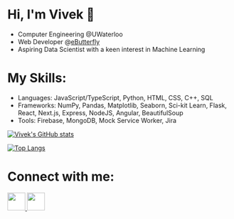 # Hi, I'm Vivek 👋

* Computer Engineering @UWaterloo
* Web Developer @[eButterfly](https://www.e-butterfly.org/ebapp/en)
* Aspiring Data Scientist with a keen interest in Machine Learning

# My Skills:
* Languages: JavaScript/TypeScript, Python, HTML, CSS, C++, SQL
* Frameworks: NumPy, Pandas, Matplotlib, Seaborn, Sci-kit Learn, Flask, React, Next.js, Express, NodeJS, Angular, BeautifulSoup
* Tools: Firebase, MongoDB, Mock Service Worker, Jira

[![Vivek's GitHub stats](https://github-readme-stats.vercel.app/api?username=valamuri2020&theme=tokyonight)](https://github.com/anuraghazra/github-readme-stats)

[![Top Langs](https://github-readme-stats.vercel.app/api/top-langs?username=valamuri2020&theme=tokyonight)](https://github.com/anuraghazra/github-readme-stats)

# Connect with me:
 <a href="https://www.linkedin.com/in/valamuri/">
 <img src="https://camo.githubusercontent.com/03a943e214401c9774e69f06be3f19f7ba44e449bebceccb0a010b0f4be79a70/68747470733a2f2f73696d706c6569636f6e2e636f6d2f77702d636f6e74656e742f75706c6f6164732f6c696e6b6564696e2e706e67" height="40" width="40" data-canonical-src="https://simpleicon.com/wp-content/uploads/linkedin.png" style="max-width:100%;background: white;">
  </a>

 <a href="https://github.com/valamuri2020">
<img src="https://camo.githubusercontent.com/8b9570192a78033c1e11764d1509b1c504c64ff974350092f1b21214331a9ecd/68747470733a2f2f63646e2e6a7364656c6976722e6e65742f6e706d2f73696d706c652d69636f6e734076342f69636f6e732f6769746875622e737667" height="40" width="40" data-canonical-src="https://cdn.jsdelivr.net/npm/simple-icons@v4/icons/github.svg" style="max-width:100%;background: white;">
  </a>
